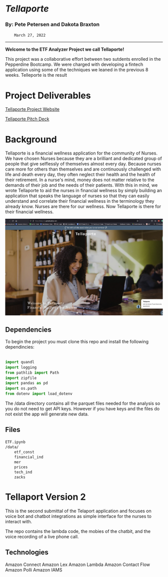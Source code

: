 # *Tellaporte*

### By: Pete Petersen and Dakota Braxton

        March 27, 2022  
---
**Welcome to the ETF Analyzer Project we call Tellaporte!**

This project was a collaborative effort between two sutdents enrolled in the Pepperdine Bootcamp.  We were charged with developing a fintech application using some of the techniques we leaned in the previous 8 weeks.  Telleporte is the result

# Project Deliverables  

[Tellaporte Project Website](https://tellaporte.godaddysites.com/)  

[Tellaporte Pitch Deck](https://docs.google.com/presentation/d/1tjTHTjb50yCuq5buGgM85Py6MKm5J6Bn/edit#slide=id.g11a97544c2e_1_11)  

# Background

Tellaporte is a financial wellness application for the community of Nurses. We have chosen Nurses because they are a brilliant and dedicated group of people that give selflessly of themselves almost every day. Because nurses care more for others than themselves and are continuously challenged with life and death every day, they often neglect their health and the health of their retirement. In a nurse's mind, money does not matter relative to the demands of their job and the needs of their patients. With this in mind, we wrote Tellaporte to aid the nurses in financial wellness by simply building an application that speaks the language of nurses so that they can easily understand and correlate their financial wellness in the terminology they already know. Nurses are there for our wellness. Now Tellaporte is there for their financial wellness.

![Tellaporte](Tellaporte.jpg)

## Dependencies

To begin the project you must clone this repo and install the following dependincies:

```python

import quandl
import logging
from pathlib import Path
import zipfile
import pandas as pd
import os.path
from dotenv import load_dotenv


```

The /data directory contains all the parquet files needed for the analysis so you do not need to get API keys.  However if you have keys and the files do not exist the app will generate new data.

## Files

    ETF.ipynb
    /data/
        etf_const
        financial_ind
        mer
        prices
        tech_ind
        zacks

# Tellaport Version 2

This is the second submittal of the Telaport application and focuses on voice bot and chatbot integrations as simple interface for the nurses to interact with.

The repo contains the lambda code, the mobies of the chatbit, and the voice recording of a live phone call.

## Technologies

Amazon Connect
Amazon Lex
Amazon Lambda
Amazon Contact Flow
Amazon Polli
Amazon IAMS
